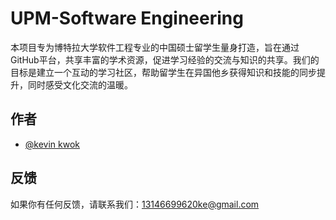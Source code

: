 
# UPM-Software Engineering

本项目专为博特拉大学软件工程专业的中国硕士留学生量身打造，旨在通过GitHub平台，共享丰富的学术资源，促进学习经验的交流与知识的共享。我们的目标是建立一个互动的学习社区，帮助留学生在异国他乡获得知识和技能的同步提升，同时感受文化交流的温暖。



## 作者

- [@kevin kwok](https://github.com/Kevinkwok-hub)


## 反馈

如果你有任何反馈，请联系我们：13146699620ke@gmail.com

